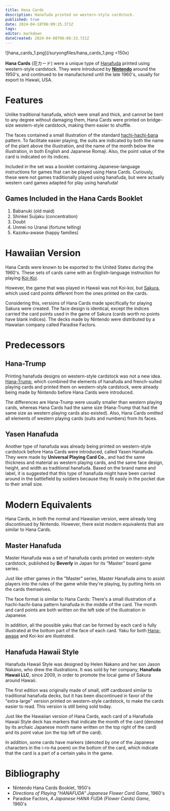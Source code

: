 ```yaml
---
title: Hana Cards
description: Hanafuda printed on western-style cardstock.
published: true
date: 2024-04-18T06:09:25.371Z
tags: 
editor: markdown
dateCreated: 2024-04-08T06:06:33.721Z
---
```


![hana_cards_1.png](/suryongfiles/hana_cards_1.png =150x)

**Hana Cards** (花カード) were a unique type of [Hanafuda](/en/hanafuda) printed using western-style cardstock. They were introduced by [**Nintendo**](/en/hanafuda/manufacturers/nintendo) around the 1950's, and continued to be manufactured until the late 1960's, usually for export to Hawaii, USA.

# Features
Unlike traditional hanafuda, which were small and thick, and cannot be bent to any degree without damaging them, Hana Cards were printed on bridge-size western-style cardstock, making them easier to shuffle.

The faces contained a small illustration of the standard [hachi-hachi-bana](/en/hanafuda/patterns/hachihachibana) pattern. To facilitate easier playing, the suits are indicated by both the name of the plant above the illustration, and the name of the month below the illustration, in both English and Japanese Romaji. Also, the point value of the card is indicated on its indices.

Included in the set was a booklet containing Japanese-language instructions for games that can be played using Hana Cards. Curiously, these were not games traditionally played using hanafuda, but were actually western card games adapted for play using hanafuda!

## Games Included in the Hana Cards Booklet
1. Babanuki (old maid)
2. Shinkei Suijaku (concentration)
3. Doubt
4. Unmei no Uranai (fortune telling)
5. Kazoku-awase (happy families)

# Hawaiian Version
Hana Cards were known to be exported to the United States during the 1960's. These sets of cards came with an English-language instruction for playing [Koi-Koi](/en/hanafuda/games/koi-koi).

However, the game that was played in Hawaii was not Koi-koi, but [Sakura](/en/hanafuda/games/sakura), which used card points different from the ones printed on the cards. 

Considering this, versions of Hana Cards made specifically for playing Sakura were created. The face design is identical, except the indices carried the card points used in the game of Sakura (cards worth no points have blank indices). The decks made by Nintendo were distributed by a Hawaiian company called Paradise Factors.

# Predecessors
## Hana-Trump
Printing hanafuda designs on western-style cardstock was not a new idea. [Hana-Trump](/en/trump#hana-trump), which combined the elements of hanafuda and french-suited playing cards and printed them on western-style cardstock, were already being made by Nintendo before Hana Cards were introduced. 

The differences are Hana-Trump were usually smaller than western playing cards, whereas Hana Cards had the same size (Hana-Trump that had the same size as western playing cards also existed). Also, Hana Cards omitted all elements of western playing cards (suits and numbers) from its faces.

## Yasen Hanafuda
Another type of hanafuda was already being printed on western-style cardstock before Hana Cards were introduced, called Yasen Hanafuda. They were made by **Universal Playing Card Co.**, and had the same thickness and material as western playing cards, and the same face design, height, and width as traditional hanafuda. Based on the brand name and label, it is suggested that this type of hanafuda might have been carried around in the battlefield by soldiers because they fit easily in the pocket due to their small size.

# Modern Equivalents
Hana Cards, in both the normal and Hawaiian version, were already long discontinued by Nintendo. However, there exist modern equivalents that are similar to Hana Cards.

## Master Hanafuda
Master Hanafuda was a set of hanafuda cards printed on western-style cardstock, published by **Beverly** in Japan for its “Master” board game series. 

Just like other games in the "Master" series, Master Hanafuda aims to assist players into the rules of the game while they're playing, by putting hints on the cards themselves.

The face format is similar to Hana Cards: There's a small illustration of a hachi-hachi-bana pattern hanafuda in the middle of the card. The month and card points are both written on the left side of the illustration in Japanese.

In addition, all the possible yaku that can be formed by each card is fully illustrated at the bottom part of the face of each card. Yaku for both [Hana-awase](/en/hanafuda/games/hana-awase) and Koi-koi are illustrated.

## Hanafuda Hawaii Style
Hanafuda Hawaii Style was designed by Helen Nakano and her son Jason Nakano, who drew the illustrations. It was sold by her company, **Hanafuda Hawaii LLC**, since 2009, in order to promote the local game of Sakura around Hawaii. 

The first edition was originally made of small, stiff cardboard similar to traditional hanafuda decks, but it has been discontinued in favor of the "extra-large" version printed on western-style cardstock, to make the cards easier to read. This version is still being sold today.

Just like the Hawaiian version of Hana Cards, each card of a Hanafuda Hawaii Style deck has markers that indicate the month of the card (denoted by its archaic Japanese month name written on the top right of the card) and its point value (on the top left of the card). 

In addition, some cards have markers (denoted by one of the Japanese characters in the i-ro-ha poem) on the bottom of the card, which indicate that the card is a part of a certain yaku in the game. 


# Bibliography
- Nintendo Hana Cards Booklet, 1950's
- *Directions of Playing "HANAFUDA" Japanese Flower Card Game*, 1960's
- Paradise Factors, *A Japanese HANA FUDA (Flower Cards) Game*, 1960's
